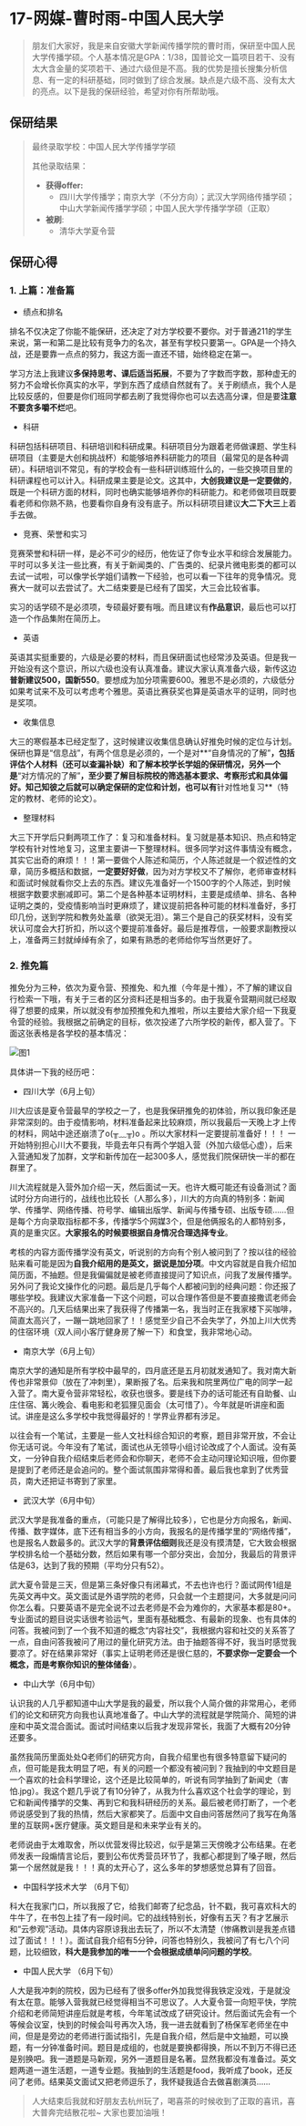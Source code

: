 # 17-网媒-曹时雨-中国人民大学

> 朋友们大家好，我是来自安徽大学新闻传播学院的曹时雨，保研至中国人民大学传播学硕。个人基本情况是GPA：1/38，国普论文一篇项目若干、没有太大含金量的奖项若干、通过六级但是不高。我的优势是擅长搜集分析信息、有一定的科研基础，同时做到了综合发展。缺点是六级不高、没有太大的亮点。以下是我的保研经验，希望对你有所帮助哦。



## 保研结果

> 最终录取学校：中国人民大学传播学学硕
>
> 其他录取结果：
>
> * **获得offer:**
>   * 四川大学传播学；南京大学（不分方向）；武汉大学网络传播学硕；中山大学新闻传播学学硕；中国人民大学传播学学硕（正取）
> * **被刷**:
>   * 清华大学夏令营



## 保研心得

### 1. 上篇：准备篇

* 绩点和排名

排名不仅决定了你能不能保研，还决定了对方学校要不要你。对于普通211的学生来说，第一和第二是比较有竞争力的名次，甚至有学校只要第一。GPA是一个持久战，还是要靠一点点的努力，我这方面一直还不错，始终稳定在第一。

学习方法上我建议**多保持思考、课后适当拓展**，不要为了字数而字数，那种虚无的努力不会增长你真实的水平，学到东西了成绩自然就有了。关于刷绩点，我个人是比较反感的，但要是你们班同学都去刷了我觉得你也可以去选高分课，但是要**注意不要贪多嚼不烂**吧。

* 科研

科研包括科研项目、科研培训和科研成果。科研项目分为跟着老师做课题、学生科研项目（主要是大创和挑战杯）和能够培养科研能力的项目（最常见的是各种调研）。科研培训不常见，有的学校会有一些科研训练班什么的，一些交换项目里的科研课程也可以计入。科研成果主要是论文。这其中，**大创我建议是一定要做的**，既是一个科研方面的材料，同时也确实能够培养你的科研能力。和老师做项目既要看老师和你熟不熟，也要看你自身有没有底子。所以科研项目建议**大二下大三**上着手去做。

* 竞赛、荣誉和实习

竞赛荣誉和科研一样，是必不可少的经历，他佐证了你专业水平和综合发展能力。平时可以多关注一些比赛，有关于新闻类的、广告类的、纪录片微电影类的都可以去试一试啦，可以像学长学姐们请教一下经验，也可以看一下往年的竞争情况。竞赛大一就可以去尝试了。大二结束要是已经有了国奖，大三会比较省事。

实习的话学硕不是必须项，专硕最好要有哦。而且建议有**作品意识**，最后也可以打造一个作品集附在简历上。

* 英语

英语其实挺重要的，六级是必要的材料，而且保研面试也经常涉及英语。但是我一开始没有这个意识，所以六级也没有认真准备。建议大家认真准备六级，新传这边**普新建议500，国新550**。要想成为加分项需要600。雅思不是必须的，六级低分如果考试来不及可以考虑考个雅思。英语比赛获奖也算是英语水平的证明，同时也是奖项。

* 收集信息

大三的寒假基本已经定型了，这时候建议收集信息确认好推免时候的定位与计划。保研也算是“信息战”，有两个信息是必须的，一个是对**“自身情况的了解”**，包括评估个人材料（还可以查漏补缺）和了解本校学长学姐的保研情况，另外一个是**“对方情况的了解”**，至少要了解目标院校的筛选基本要求、考察形式和具体偏好。知己知彼之后就可以确定保研的定位和计划，也可以有**针对性地复习**（特定的教材、老师的论文）。

* 整理材料

大三下开学后只剩两项工作了：复习和准备材料。复习就是基本知识、热点和特定学校有针对性地复习，这里主要讲一下整理材料。很多同学对这件事情没有概念，其实它出奇的麻烦！！！第一要做个人陈述和简历，个人陈述就是一个叙述性的文章，简历多概括和数据，**一定要好好做**，因为对方学校又不了解你，老师审查材料和面试时候就看你交上去的东西。建议先准备好一个1500字的个人陈述，到时候根据字数要求删减即可。第二个是各种基本证明材料，主要是成绩单、排名、各种证明之类的，受疫情影响当时更麻烦了，建议提前把各种可能的材料准备好，多打印几份，送到学院和教务处盖章（欲哭无泪）。第三个是自己的获奖材料，没有奖状认可度会大打折扣，所以这个要提前准备好。最后是推荐信，一般要求副教授以上，准备两三封就绰绰有余了，如果有熟悉的老师给你写当然更好了。

### 2. 推免篇

推免分为三种，依次为夏令营、预推免、和九推（今年是十推），不了解的建议自行检索一下哦，有关于三者的区分资料还是相当多的。由于我夏令营期间就已经取得了想要的成果，所以就没有参加预推免和九推啦，所以主要给大家介绍一下我夏令营的经验。我根据之前确定的目标，依次投递了六所学校的新传，都入营了。下面这张表格是各学校的基本情况：

![图1](_media/图1.png)



具体讲一下我的经历吧：

* 四川大学（6月上旬）

川大应该是夏令营最早的学校之一了，也是我保研推免的初体验，所以我印象还是非常深刻的。由于疫情影响，材料准备起来比较麻烦，所以我最后一天晚上才上传的材料，网站中途还崩溃了o(╥﹏╥)o 。所以大家材料一定要提前准备好！！！ 一开始特别担心川大不要我，毕竟去年只有两个学姐入营（外加六级低心虚），后来入营通知发了加群，文学和新传加在一起300多人，感觉我们院保研快一半的都在群里了。

川大流程就是入营外加介绍一天，然后面试一天。也许大概可能还有设备测试？面试时分方向进行的，战线也比较长（人那么多），川大的方向真的特别多：新闻学、传播学、网络传播、符号学、编辑出版学、新闻与传播专硕、出版专硕……但是每个方向录取指标都不多，传播学5个网媒3个，但是他俩报名的人都特别多，真的是重灾区。**大家报名的时候要根据自身情况合理选择专业**。

考核的内容方面传播学没有英文，听说别的方向有个别人被问到了？按以往的经验贴来看可能是因为**自我介绍用的是英文，据说是加分项**。中文内容就是自我介绍加简历面，不抽题。但是我偏偏就是被老师直接提问了知识点，问我了发展传播学。另外问了我论文操作化的问题。最后是几乎每个人都被问到的经典问题：你还报了哪些学校。我建议大家准备一下这个问题，可以合理作答但是不要直接撒谎老师会不高兴的。几天后结果出来了我获得了传播第一名，我当时正在我家楼下买咖啡，简直太高兴了，一蹦一跳地回家了！！感觉至少自己不会失学了，外加上川大优秀的住宿环境（双人间小客厅健身房了解一下）和食堂，我非常地心动。

* 南京大学（6月上旬）

南京大学的通知是所有学校中最早的，四月底还是五月初就发通知了。我对南大新传也非常景仰（放在了冲刺里），果断报了名。后来我和院里两位广电的同学一起入营了。南大夏令营非常轻松，收获也很多。要是线下办的话可能还有自助餐、山庄住宿、篝火晚会、看电影和老狐狸见面会（太可惜了）。今年就是听讲座和面试。讲座是这么多学校中我觉得最好的！学界业界都有涉足。

以往会有一个笔试，主要是一些人文社科综合知识的考察，题目非常开放，不会让你无话可说。今年没有了笔试，面试也从无领导小组讨论改成了个人面试。没有英文，一分钟自我介绍结束后老师会和你聊天，老师不会主动问理论知识哦，但你要是提到了老师还是会追问的。整个面试氛围非常得和善。最后我也拿到了优秀营员，南大还把证书寄到了家里。

* 武汉大学（6月中旬）

武汉大学是我准备的重点，（可能只是了解得比较多），它也是分方向报名，新闻、传播、数字媒体，底下还有相当多的小方向，我报名的是传播学里的“网络传播”，也是报名人数最多的。武汉大学的**背景评估细则**我还是没有摸清楚，它大致会根据学校排名给一个基础分数，然后如果有哪一个部分突出，会加分，我最后的背景评估是63，达到了我的预期（平均分只有52）。

武大夏令营是三天，但是第三条好像只有闭幕式，不去也许也行？面试网传1组是先英文再中文。英文面试是外语学院的老师，只会就一个主题提问，大多就是问问你怎么看。只要英语不是完全说不过去老师是不会为难你的，大家基本都是80+。专业面试的题目说实话很考验运气，里面有基础概念、有最新的现象、也有具体的问答。我被问到了一个我不知道的概念“内容社交”，我根据内容和社交的关系答了一点，自由问答我被问了用过的量化研究方法。由于抽题答得不好，我当时感觉我要凉了。好在结果非常好（事实上证明老师还是很仁慈的，**不要求你一定要会一个概念，而是考察你知识的整体储备**）。

* 中山大学（6月中旬）

认识我的人几乎都知道中山大学是我的最爱，所以我个人简介做的非常用心，老师们的论文和研究方向我也认真地准备了。中山大学的流程就是学院简介、简短的讲座和中英文混合面试。面试时间结束以后我才发现非常长，我面了大概有20分钟还要多。

虽然我简历里面处处Q老师们的研究方向，自我介绍里也有很多特意留下疑问的点，但可能是我太明显了吧，有关的问题一个都没有被问到？我抽到的中文题目是一个喜欢的社会科学理论，这个还是比较简单的，听说有同学抽到了新闻史（害怕.jpg）。我这个题几乎说了有10分钟了，从我为什么喜欢这个社会学的理论，到它和新闻传播学的交集、再到它和我科研经历的关系。最后被老师打断了，一个老师说感受到了我的热情，然后大家都笑了。后面中文自由问答居然问了我写在角落里的互联网+医疗健康。英文题目是和未来学业有关的。

老师说由于太难取舍，所以优营发得比较迟，似乎是第三天傍晚才公布结果。在老师发表一段煽情言论后，要到公布优秀营员环节了，我都心都提到了嗓子眼，然后第一个居然就是我！！！真的太开心了，这么多年的梦想感觉总算有了回音。

* 中国科学技术大学 （6月下旬）

科大在我家门口，所以我报了它，给我们邮寄了纪念品，针不戳，我可喜欢科大的牛牛了，在书包上挂了有一段时间。它的战线特别长，好像有五天？有才艺展示和“云参观”活动。具体内容原谅我出去玩了，所以不太清楚（惨痛教训是我差点错过了面试！！！）。面试自我介绍有5分钟，问答也特别久，我被问了有七八个问题，比较细致，**科大是我参加的唯一一个会根据成绩单问问题的学校**。

* 中国人民大学 （6月下旬）

人大是我冲刺的院校，因为已经有了很多offer外加我觉得我铁定没戏，于是就没有太在意。能够入营我就已经觉得相当不可思议了。人大夏令营一向短平快，学院介绍和老师简短讲座后就是考核，今年笔试改成了研究设计。然后面试先会有一个等候会议室，快到的时候会叫号再次入场，我一进去就看到了杨保军老师坐在中间，但是是旁边的老师进行面试指引，先是自我介绍，然后是中文抽题，可以换题，有一分钟准备时间。题目是成组的，也就是要换都得换，所以不到万不得已还是别换吧。我一道题是马新观，另外一道题目是名著。显然我都没有准备过。英文题两道一道生活题，一道专业题。我抽到的生活题是food，我听成了book，还反问了老师。结果英文面试又把老师逗乐了，我怀疑我适合去做喜剧演员……



> 人大结束后我就和好朋友去杭州玩了，喝喜茶的时候收到了正取的喜讯，喜大普奔完结散花啦~ 大家也要加油哦！
